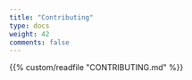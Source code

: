 ```yaml
---
title: "Contributing"
type: docs
weight: 42
comments: false
---
```


{{% custom/readfile "CONTRIBUTING.md" %}}